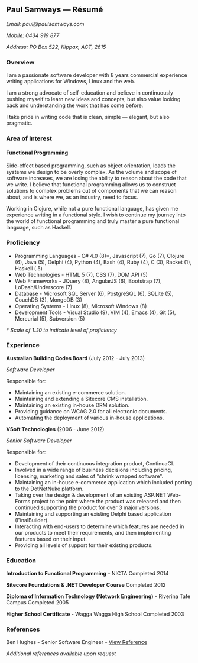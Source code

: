 <div style="float: right;">
  <a href="/public/downloads/resume.pdf" title="Download PDF" class="fa-stack fa-lg">
    <i class="fa fa-square fa-stack-2x"></i>
    <i class="fa fa-file fa-stack-1x fa-inverse"></i>
  </a>
</div>

## Paul Samways &mdash; Résumé

_Email: paul@paulsamways.com_

_Mobile: 0434 919 877_

_Address: PO Box 522, Kippax, ACT, 2615_

### Overview

I am a passionate software developer with 8 years commercial experience writing applications for Windows, Linux and the web.

I am a strong advocate of self-education and believe in continuously pushing myself to learn new ideas and concepts, but also value looking back and understanding the work that has come before.

I take pride in writing code that is clean, simple &mdash; elegant, but also pragmatic.

### Area of Interest

#### Functional Programming

Side-effect based programming, such as object orientation, leads the systems we design to be overly complex. As the volume and scope of software increases, we are losing the ability to reason about the code that we write. I believe that functional programming allows us to construct solutions to complex problems out of components that we can reason about, and is where we, as an industry, need to focus.

Working in Clojure, while not a pure functional language, has given me experience writing in a functional style. I wish to continue my journey into the world of functional programming and truly master a pure functional language, such as Haskell.

### Proficiency

* Programming Languages - C# 4.0 (8)*, Javascript (7), Go (7), Clojure (6), Java (5), Delphi (4), Python (4), Bash (4), Ruby (4), C (3), Racket (1), Haskell (.5)
* Web Technologies - HTML 5 (7), CSS (7), DOM API (5)
* Web Frameworks - JQuery (8), AngularJS (6), Bootstrap (7), LoDash/Underscore (7)
* Database - Microsoft SQL Server (6), PostgreSQL (6), SQLite (5), CouchDB (3), MongoDB (3)
* Operating Systems - Linux (8), Microsoft Windows (8)
* Development Tools - Visual Studio (9), VIM (4), Emacs (4), Git (5), Mercurial (5), Subversion (5)

_* Scale of 1..10 to indicate level of proficiency_

### Experience

**Australian Building Codes Board** (July 2012 - July 2013)

_Software Developer_

Responsible for:

* Maintaining an existing e-commerce solution.
* Maintaining and extending a Sitecore CMS installation.
* Maintaining an existing in-house DRM solution.
* Providing guidance on WCAG 2.0 for all electronic documents.
* Automating the deployment of various in-house applications.

**VSoft Technologies** (2006 - June 2012)

_Senior Software Developer_

Responsible for:

* Development of their continuous integration product, ContinuaCI.
* Involved in a wide range of business decisions including pricing, licensing, marketing and sales of "shrink wrapped software".
* Maintaining an in-house e-commerce application which included porting to the DotNetNuke platform.
* Taking over the design & development of an existing ASP.NET Web-Forms project to the point where the product was released and then continued supporting the product for over 3 major versions.
* Maintaining and supporting an existing Delphi based application (FinalBuilder).
* Interacting with end-users to determine which features are needed in our products to meet their requirements, and then implementing features based on their input.
* Providing all levels of support for their existing products.

### Education

**Introduction to Functional Programming** - NICTA
Completed 2014

**Sitecore Foundations & .NET Developer Course**
Completed 2012

**Diploma of Information Technology (Network Engineering)** - Riverina Tafe Campus
Completed 2005

**Higher School Certificate** - Wagga Wagga High School
Completed 2003

### References

Ben Hughes - Senior Software Engineer - [View Reference](references#ben)

_Additional references available upon request_
